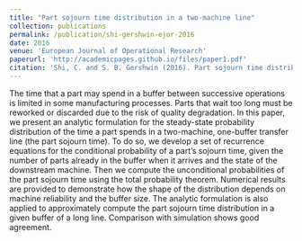 ```yaml
---
title: "Part sojourn time distribution in a two-machine line"
collection: publications
permalink: /publication/shi-gershwin-ejor-2016
date: 2016
venue: 'European Journal of Operational Research'
paperurl: 'http://academicpages.github.io/files/paper1.pdf'
citation: 'Shi, C. and S. B. Gershwin (2016). Part sojourn time distribution in a two-machine line. <i>European Journal of Operational Research 248</i>(1), 146-158.'
---
```


The time that a part may spend in a buffer between successive operations is limited in some manufacturing processes. Parts that wait too long must be reworked or discarded due to the risk of quality degradation. In
this paper, we present an analytic formulation for the steady-state probability distribution of the time a part spends in a two-machine, one-buffer transfer line (the part sojourn time). To do so, we develop a set of recurrence equations for the conditional probability of a part’s sojourn time, given the number of parts already in the buffer when it arrives and the state of the downstream machine. Then we compute the unconditional
probabilities of the part sojourn time using the total probability theorem. Numerical results are provided to demonstrate how the shape of the distribution depends on machine reliability and the buffer size. The
analytic formulation is also applied to approximately compute the part sojourn time distribution in a given buffer of a long line. Comparison with simulation shows good agreement.
